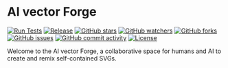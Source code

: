 # AI vector Forge

[![Run Tests](https://github.com/attogram/ai-vector-forge/actions/workflows/ci.yml/badge.svg)](https://github.com/attogram/ai-vector-forge/actions/workflows/ci.yml)
[![Release](https://img.shields.io/github/v/release/attogram/ai-vector-forge?style=flat)](https://github.com/attogram/ai-vector-forge/releases)
[![GitHub stars](https://img.shields.io/github/stars/attogram/ai-vector-forge?style=flat)](https://github.com/attogram/ai-vector-forge/stargazers)
[![GitHub watchers](https://img.shields.io/github/watchers/attogram/ai-vector-forge?style=flat)](https://github.com/attogram/ai-vector-forge/watchers)
[![GitHub forks](https://img.shields.io/github/forks/attogram/ai-vector-forge?style=flat)](https://github.com/attogram/ai-vector-forge/network/members)
[![GitHub issues](https://img.shields.io/github/issues/attogram/ai-vector-forge?style=flat)](https://github.com/attogram/ai-vector-forge/issues)
[![GitHub commit activity](https://img.shields.io/github/commit-activity/t/attogram/ai-vector-forge?style=flat)](https://github.com/attogram/ai-vector-forge/commits/main)
[![License](https://img.shields.io/github/license/attogram/ai-vector-forge?style=flat)](./LICENSE)

Welcome to the AI vector Forge, a collaborative space for humans and AI to create and remix self-contained SVGs.
